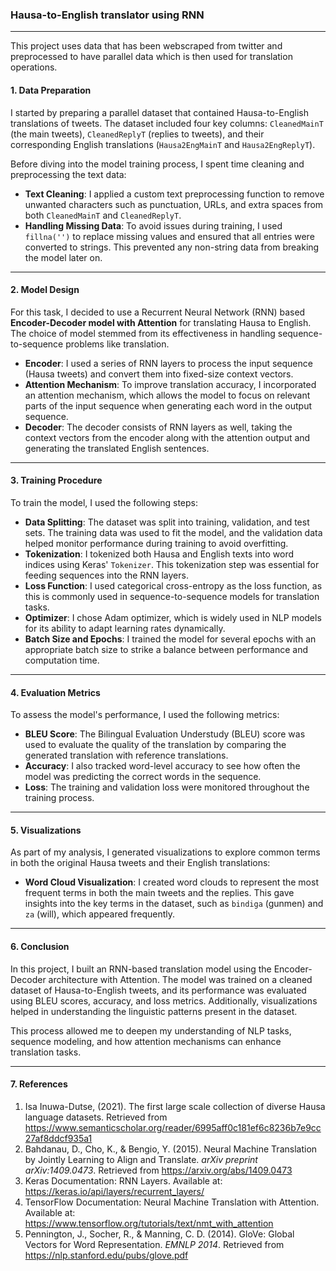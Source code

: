 ### **Hausa-to-English translator using RNN**

---

This project uses data that has been webscraped from twitter and preprocessed to have parallel data which is then used for translation operations.

#### **1. Data Preparation**

I started by preparing a parallel dataset that contained Hausa-to-English translations of tweets. The dataset included four key columns: `CleanedMainT` (the main tweets), `CleanedReplyT` (replies to tweets), and their corresponding English translations (`Hausa2EngMainT` and `Hausa2EngReplyT`).

Before diving into the model training process, I spent time cleaning and preprocessing the text data:

- **Text Cleaning**: I applied a custom text preprocessing function to remove unwanted characters such as punctuation, URLs, and extra spaces from both `CleanedMainT` and `CleanedReplyT`.
- **Handling Missing Data**: To avoid issues during training, I used `fillna('')` to replace missing values and ensured that all entries were converted to strings. This prevented any non-string data from breaking the model later on.

---

#### **2. Model Design**

For this task, I decided to use a Recurrent Neural Network (RNN) based **Encoder-Decoder model with Attention** for translating Hausa to English. The choice of model stemmed from its effectiveness in handling sequence-to-sequence problems like translation.

- **Encoder**: I used a series of RNN layers to process the input sequence (Hausa tweets) and convert them into fixed-size context vectors.
- **Attention Mechanism**: To improve translation accuracy, I incorporated an attention mechanism, which allows the model to focus on relevant parts of the input sequence when generating each word in the output sequence.
- **Decoder**: The decoder consists of RNN layers as well, taking the context vectors from the encoder along with the attention output and generating the translated English sentences.

---

#### **3. Training Procedure**

To train the model, I used the following steps:

- **Data Splitting**: The dataset was split into training, validation, and test sets. The training data was used to fit the model, and the validation data helped monitor performance during training to avoid overfitting.
- **Tokenization**: I tokenized both Hausa and English texts into word indices using Keras' `Tokenizer`. This tokenization step was essential for feeding sequences into the RNN layers.
- **Loss Function**: I used categorical cross-entropy as the loss function, as this is commonly used in sequence-to-sequence models for translation tasks.
- **Optimizer**: I chose Adam optimizer, which is widely used in NLP models for its ability to adapt learning rates dynamically.
- **Batch Size and Epochs**: I trained the model for several epochs with an appropriate batch size to strike a balance between performance and computation time.

---

#### **4. Evaluation Metrics**

To assess the model's performance, I used the following metrics:

- **BLEU Score**: The Bilingual Evaluation Understudy (BLEU) score was used to evaluate the quality of the translation by comparing the generated translation with reference translations.
- **Accuracy**: I also tracked word-level accuracy to see how often the model was predicting the correct words in the sequence.
- **Loss**: The training and validation loss were monitored throughout the training process.

---

#### **5. Visualizations**

As part of my analysis, I generated visualizations to explore common terms in both the original Hausa tweets and their English translations:

- **Word Cloud Visualization**: I created word clouds to represent the most frequent terms in both the main tweets and the replies. This gave insights into the key terms in the dataset, such as `bindiga` (gunmen) and `za` (will), which appeared frequently.

---

#### **6. Conclusion**

In this project, I built an RNN-based translation model using the Encoder-Decoder architecture with Attention. The model was trained on a cleaned dataset of Hausa-to-English tweets, and its performance was evaluated using BLEU scores, accuracy, and loss metrics. Additionally, visualizations helped in understanding the linguistic patterns present in the dataset.

This process allowed me to deepen my understanding of NLP tasks, sequence modeling, and how attention mechanisms can enhance translation tasks.

---


#### **7. References**
1. Isa Inuwa-Dutse, (2021). The first large scale collection of diverse Hausa language datasets. Retrieved from https://www.semanticscholar.org/reader/6995aff0c181ef6c8236b7e9cc27af8ddcf935a1
2. Bahdanau, D., Cho, K., & Bengio, Y. (2015). Neural Machine Translation by Jointly Learning to Align and Translate. *arXiv preprint arXiv:1409.0473*. Retrieved from https://arxiv.org/abs/1409.0473
3. Keras Documentation: RNN Layers. Available at: https://keras.io/api/layers/recurrent_layers/
4. TensorFlow Documentation: Neural Machine Translation with Attention. Available at: https://www.tensorflow.org/tutorials/text/nmt_with_attention
5. Pennington, J., Socher, R., & Manning, C. D. (2014). GloVe: Global Vectors for Word Representation. *EMNLP 2014*. Retrieved from https://nlp.stanford.edu/pubs/glove.pdf


